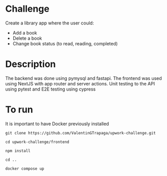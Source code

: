 # Challenge

Create a library app where the user could:

- Add a book
- Delete a book
- Change book status (to read, reading, completed)

# Description

The backend was done using pymysql and fastapi.
The frontend was used using NextJS with app router and server actions.
Unit testing to the API using pytest and E2E testing using cypress

# To run

It is important to have Docker previously installed

```
git clone https://github.com/ValentinGTrapaga/upwork-challenge.git

cd upwork-challenge/frontend

npm install

cd ..

docker compose up
```

